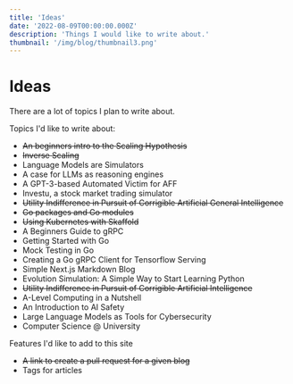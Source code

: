 ```yaml
---
title: 'Ideas'
date: '2022-08-09T00:00:00.000Z'
description: 'Things I would like to write about.'
thumbnail: '/img/blog/thumbnail3.png'
---
```


# Ideas

There are a lot of topics I plan to write about.


Topics I'd like to write about:
- ~~An beginners intro to the Scaling Hypothesis~~
- ~~Inverse Scaling~~
- Language Models are Simulators
- A case for LLMs as reasoning engines
- A GPT-3-based Automated Victim for AFF 
- Investu, a stock market trading simulator
- ~~Utility Indifference in Pursuit of Corrigible Artificial General Intelligence~~
- ~~Go packages and Go modules~~
- ~~Using Kubernetes with Skaffold~~
- A Beginners Guide to gRPC 
- Getting Started with Go 
- Mock Testing in Go
- Creating a Go gRPC Client for Tensorflow Serving
- Simple Next.js Markdown Blog
- Evolution Simulation: A Simple Way to Start Learning Python
- ~~Utility Indifference in Pursuit of Corrigible Artificial Intelligence~~
- A-Level Computing in a Nutshell 
- An Introduction to AI Safety
- Large Language Models as Tools for Cybersecurity
- Computer Science @ University

Features I'd like to add to this site

- ~~A link to create a pull request for a given blog~~
- Tags for articles
